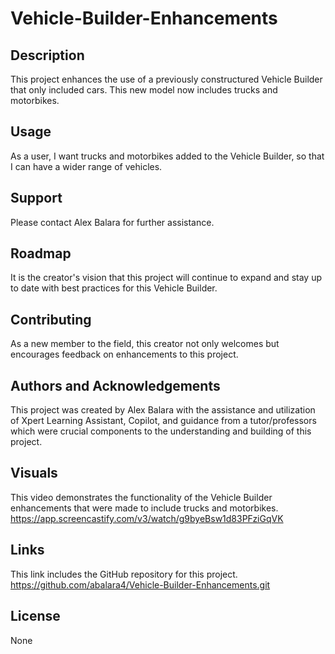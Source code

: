 # Vehicle-Builder-Enhancements

## Description
This project enhances the use of a previously constructured Vehicle Builder that only included cars.  This new model now includes trucks and motorbikes.

## Usage
As a user, I want trucks and motorbikes added to the Vehicle Builder, so that I can have a wider range of vehicles.

## Support
Please contact Alex Balara for further assistance.

## Roadmap
It is the creator's vision that this project will continue to expand and stay up to date with best practices for this Vehicle Builder.

## Contributing
As a new member to the field, this creator not only welcomes but encourages feedback on enhancements to this project.

## Authors and Acknowledgements
This project was created by Alex Balara with the assistance and utilization of Xpert Learning Assistant, Copilot, and guidance from a tutor/professors which were crucial components to the understanding and building of this project. 

## Visuals
This video demonstrates the functionality of the Vehicle Builder enhancements that were made to include trucks and motorbikes.
https://app.screencastify.com/v3/watch/g9byeBsw1d83PFziGqVK

## Links
 This link includes the GitHub repository for this project.
 https://github.com/abalara4/Vehicle-Builder-Enhancements.git

## License
None